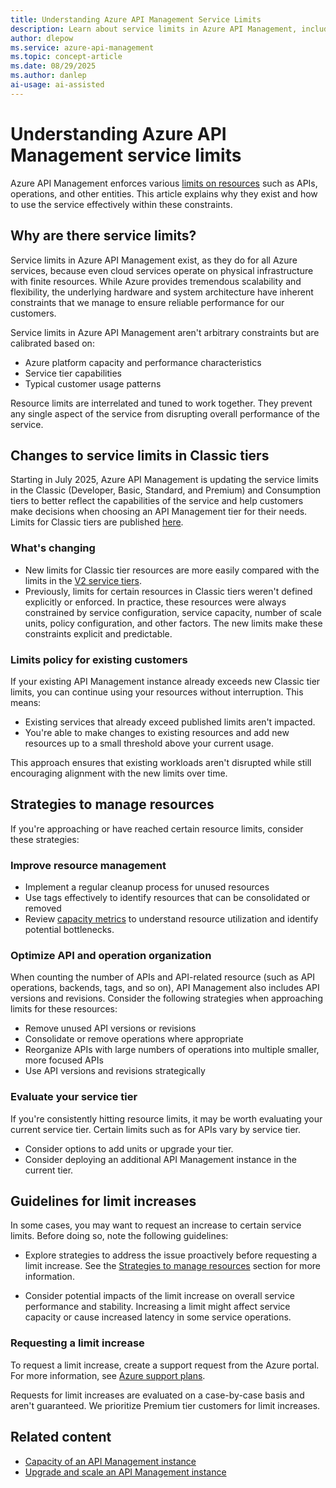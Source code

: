 ```yaml
---
title: Understanding Azure API Management Service Limits
description: Learn about service limits in Azure API Management, including their purpose, how they're enforced, and guidelines for managing your service.
author: dlepow
ms.service: azure-api-management
ms.topic: concept-article
ms.date: 08/29/2025
ms.author: danlep
ai-usage: ai-assisted
---
```


# Understanding Azure API Management service limits

Azure API Management enforces various [limits on resources](/azure/azure-resource-manager/management/azure-subscription-service-limits?toc=%2Fazure%2Fapi-management%2Ftoc.json&bc=%2Fazure%2Fapi-management%2Fbreadcrumb%2Ftoc.json&branch=pr-en-us-304099#azure-api-management-limits) such as APIs, operations, and other entities. This article explains why they exist and how to use the service effectively within these constraints. 

## Why are there service limits?

Service limits in Azure API Management exist, as they do for all Azure services, because even cloud services operate on physical infrastructure with finite resources. While Azure provides tremendous scalability and flexibility, the underlying hardware and system architecture have inherent constraints that we manage to ensure reliable performance for our customers.

Service limits in Azure API Management aren't arbitrary constraints but are calibrated based on:

* Azure platform capacity and performance characteristics
* Service tier capabilities
* Typical customer usage patterns

Resource limits are interrelated and tuned to work together. They prevent any single aspect of the service from disrupting overall performance of the service.

## Changes to service limits in Classic tiers

Starting in July 2025, Azure API Management is updating the service limits in the Classic (Developer, Basic, Standard, and Premium) and Consumption tiers to better reflect the capabilities of the service and help customers make decisions when choosing an API Management tier for their needs. Limits for Classic tiers are published [here](/azure/azure-resource-manager/management/azure-subscription-service-limits?toc=%2Fazure%2Fapi-management%2Ftoc.json&bc=%2Fazure%2Fapi-management%2Fbreadcrumb%2Ftoc.json#limits---api-management-classic-tiers).

### What's changing

* New limits for Classic tier resources are more easily compared with the limits in the [V2 service tiers](/azure/azure-resource-manager/management/azure-subscription-service-limits?toc=%2Fazure%2Fapi-management%2Ftoc.json&bc=%2Fazure%2Fapi-management%2Fbreadcrumb%2Ftoc.json#limits---api-management-v2-tiers).
* Previously, limits for certain resources in Classic tiers weren't defined explicitly or enforced. In practice, these resources were always constrained by service configuration, service capacity, number of scale units, policy configuration, and other factors. The new limits make these constraints explicit and predictable.

### Limits policy for existing customers

If your existing API Management instance already exceeds new Classic tier limits, you can continue using your resources without interruption. This means:

* Existing services that already exceed published limits aren't impacted.
* You're able to make changes to existing resources and add new resources up to a small threshold above your current usage.

This approach ensures that existing workloads aren't disrupted while still encouraging alignment with the new limits over time.

## Strategies to manage resources

If you're approaching or have reached certain resource limits, consider these strategies:

### Improve resource management

* Implement a regular cleanup process for unused resources
* Use tags effectively to identify resources that can be consolidated or removed
* Review [capacity metrics](api-management-capacity.md) to understand resource utilization and identify potential bottlenecks.

### Optimize API and operation organization

When counting the number of APIs and API-related resource (such as API operations, backends, tags, and so on), API Management also includes API versions and revisions. Consider the following strategies when approaching limits for these resources:

* Remove unused API versions or revisions
* Consolidate or remove operations where appropriate
* Reorganize APIs with large numbers of operations into multiple smaller, more focused APIs
* Use API versions and revisions strategically

### Evaluate your service tier

If you're consistently hitting resource limits, it may be worth evaluating your current service tier. Certain limits such as for APIs vary by service tier.

* Consider options to add units or upgrade your tier. 
* Consider deploying an additional API Management instance in the current tier.

## Guidelines for limit increases

In some cases, you may want to request an increase to certain service limits. Before doing so, note the following guidelines:


* Explore strategies to address the issue proactively before requesting a limit increase. See the [Strategies to manage resources](#strategies-to-manage-resources) section for more information.

* Consider potential impacts of the limit increase on overall service performance and stability. Increasing a limit might affect service capacity or cause increased latency in some service operations.

### Requesting a limit increase

To request a limit increase, create a support request from the Azure portal. For more information, see [Azure support plans](https://azure.microsoft.com/support/).

Requests for limit increases are evaluated on a case-by-case basis and aren't guaranteed. We prioritize Premium tier customers for limit increases.

## Related content

* [Capacity of an API Management instance](api-management-capacity.md)
* [Upgrade and scale an API Management instance](upgrade-and-scale.md)